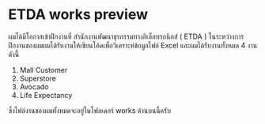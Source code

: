 # ETDA works preview

ผมได้มีโอกาสเข้าฝึกงานที่ สำนักงานพัฒนาธุรกรรมทางอิเล็กทรอนิกส์ ( ETDA ) ในระหว่างการฝึกงานของผมผมได้รับงานให้เขียนโค้ดเพื่อวิเคราะห์ข้อมูลไฟล์ Excel และผมได้รับงานทั้งหมด 4 งานดังนี้
1. Mall Customer
2. Superstore
3. Avocado
4. Life Expectancy

ซึ่งไฟล์งานของผมทั้งหมดจะอยู่ในโฟลเดอร์ works ด้านบนนี้ครับ
